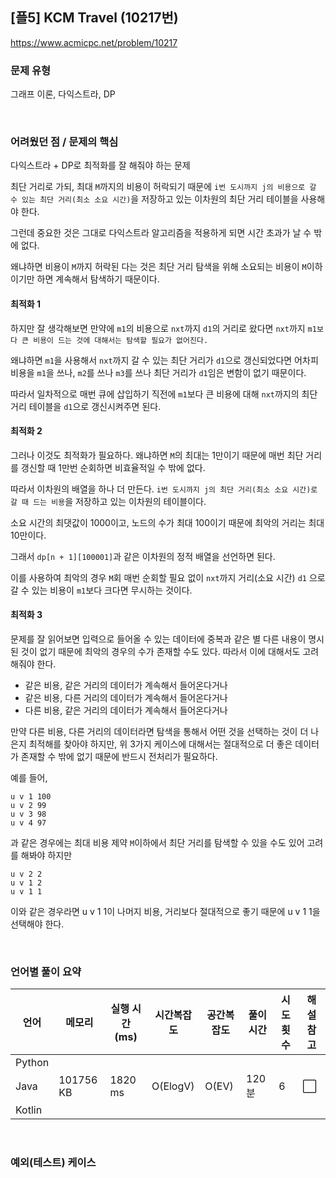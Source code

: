 ## [플5] KCM Travel (10217번)

https://www.acmicpc.net/problem/10217

### 문제 유형

그래프 이론, 다익스트라, DP

<br>

### 어려웠던 점 / 문제의 핵심

다익스트라 + DP로 최적화를 잘 해줘야 하는 문제

최단 거리로 가되, 최대 `M`까지의 비용이 허락되기 때문에 `i번 도시까지 j의 비용으로 갈 수 있는 최단 거리(최소 소요 시간)`을 저장하고 있는 이차원의 최단 거리 테이블을 사용해야 한다.

그런데 중요한 것은 그대로 다익스트라 알고리즘을 적용하게 되면 시간 초과가 날 수 밖에 없다.

왜냐하면 비용이 `M`까지 허락된 다는 것은 최단 거리 탐색을 위해 소요되는 비용이 `M`이하이기만 하면 계속해서 탐색하기 때문이다.

#### 최적화 1

하지만 잘 생각해보면 만약에 `m1`의 비용으로 `nxt`까지 `d1`의 거리로 왔다면 `nxt`까지 `m1보다 큰 비용이 드는 것에 대해서는 탐색할 필요가 없어진다.`

왜냐하면 `m1`을 사용해서 `nxt`까지 갈 수 있는 최단 거리가 `d1`으로 갱신되었다면 어차피 비용을 `m1`을 쓰나, `m2`를 쓰나 `m3`를 쓰나 최단 거리가 `d1`임은 변함이 없기 때문이다.

따라서 일차적으로 매번 큐에 삽입하기 직전에 `m1`보다 큰 비용에 대해 `nxt`까지의 최단 거리 테이블을 `d1`으로 갱신시켜주면 된다.

#### 최적화 2

그러나 이것도 최적화가 필요하다. 왜냐하면 `M`의 최대는 1만이기 때문에 매번 최단 거리를 갱신할 때 1만번 순회하면 비효율적일 수 밖에 없다.

따라서 이차원의 배열을 하나 더 만든다. `i번 도시까지 j의 최단 거리(최소 소요 시간)로 갈 때 드는 비용`을 저장하고 있는 이차원의 테이블이다.

소요 시간의 최댓값이 1000이고, 노드의 수가 최대 100이기 때문에 최악의 거리는 최대 10만이다.

그래서 `dp[n + 1][100001]`과 같은 이차원의 정적 배열을 선언하면 된다.

이를 사용하여 최악의 경우 `M`회 매번 순회할 필요 없이 `nxt`까지 거리(소요 시간) `d1` 으로 갈 수 있는 비용이 `m1`보다 크다면 무시하는 것이다.

#### 최적화 3

문제를 잘 읽어보면 입력으로 들어올 수 있는 데이터에 중복과 같은 별 다른 내용이 명시된 것이 없기 때문에 최악의 경우의 수가 존재할 수도 있다. 따라서 이에 대해서도 고려해줘야 한다.

- 같은 비용, 같은 거리의 데이터가 계속해서 들어온다거나
- 같은 비용, 다른 거리의 데이터가 계속해서 들어온다거나
- 다른 비용, 같은 거리의 데이터가 계속해서 들어온다거나

만약 다른 비용, 다른 거리의 데이터라면 탐색을 통해서 어떤 것을 선택하는 것이 더 나은지 최적해를 찾아야 하지만, 위 3가지 케이스에 대해서는 절대적으로 더 좋은 데이터가 존재할 수 밖에 없기 때문에 반드시 전처리가 필요하다.

예를 들어,

```
u v 1 100
u v 2 99
u v 3 98
u v 4 97
```

과 같은 경우에는 최대 비용 제약 `M`이하에서 최단 거리를 탐색할 수 있을 수도 있어 고려를 해봐야 하지만

```
u v 2 2
u v 1 2
u v 1 1
```

이와 같은 경우라면 u v 1 1이 나머지 비용, 거리보다 절대적으로 좋기 때문에 u v 1 1을 선택해야 한다.

<br>

### 언어별 풀이 요약

| 언어   | 메모리    | 실행 시간(ms) | 시간복잡도 | 공간복잡도 | 풀이 시간 | 시도 횟수 | 해설 참고            |
| ------ | --------- | ------------- | ---------- | ---------- | --------- | --------- | -------------------- |
| Python |           |               |            |            |           |           |                      |
| Java   | 101756 KB | 1820 ms       | O(ElogV)   | O(EV)      | 120 분    | 6         | :white_large_square: |
| Kotlin |           |               |            |            |           |           |                      |

<br>

### 예외(테스트) 케이스

```
```

